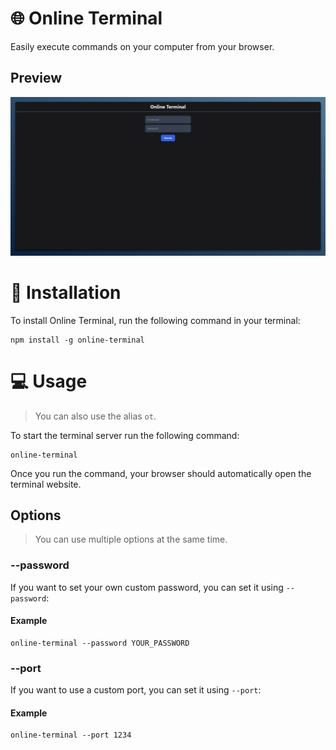 # 🌐 Online Terminal
Easily execute commands on your computer from your browser.

## Preview
![Preview](https://raw.githubusercontent.com/wdhdev/online-terminal/main/media/preview.png)

# 💾 Installation
To install Online Terminal, run the following command in your terminal:

```
npm install -g online-terminal
```

# 💻 Usage
> You can also use the alias `ot`.

To start the terminal server run the following command:

```
online-terminal
```

Once you run the command, your browser should automatically open the terminal website.

## Options
> You can use multiple options at the same time.

### --password
If you want to set your own custom password, you can set it using `--password`:

#### Example
```
online-terminal --password YOUR_PASSWORD
```

### --port
If you want to use a custom port, you can set it using `--port`:

#### Example
```
online-terminal --port 1234
```
